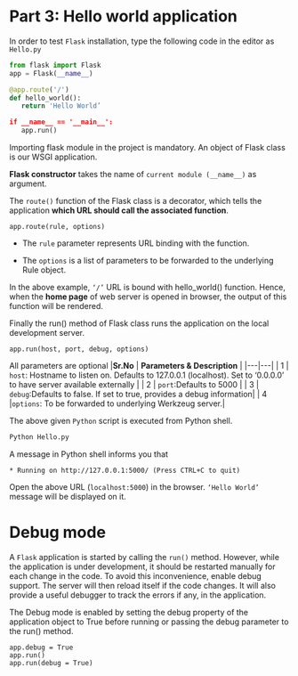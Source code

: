# Part 3: Hello world application
In order to test `Flask` installation, type the following code in the editor as `Hello.py`
```python
from flask import Flask
app = Flask(__name__)

@app.route('/')
def hello_world():
   return 'Hello World’

if __name__ == '__main__':
   app.run()
```
Importing flask module in the project is mandatory. An object of Flask class is our WSGI application.

**Flask constructor** takes the name of `current module (__name__)` as argument.

The `route()` function of the Flask class is a decorator, which tells the application **which URL should call the associated function**.
```
app.route(rule, options)
```
* The `rule` parameter represents URL binding with the function.

* The `options` is a list of parameters to be forwarded to the underlying Rule object.

In the above example, `‘/’` URL is bound with hello_world() function. Hence, when the **home page** of web server is opened in browser, the output of this function will be rendered.

Finally the run() method of Flask class runs the application on the local development server.
```
app.run(host, port, debug, options)
```
All parameters are optional
|**Sr.No** | **Parameters & Description**  |
|---|---|
|  1 | `host`: Hostname to listen on. Defaults to 127.0.0.1 (localhost). Set to ‘0.0.0.0’ to have server available externally |
|  2 |  `port`:Defaults to 5000 |
|  3 |  `debug`:Defaults to false. If set to true, provides a debug information|
|  4 |`options`: To be forwarded to underlying Werkzeug server.|

The above given `Python` script is executed from Python shell.
```sh
Python Hello.py
```
A message in Python shell informs you that
```
* Running on http://127.0.0.1:5000/ (Press CTRL+C to quit)
```
Open the above URL (`localhost:5000`) in the browser. `‘Hello World’` message will be displayed on it.

# Debug mode
A `Flask` application is started by calling the `run()` method. However, while the application is under development, it should be restarted manually for each change in the code. To avoid this inconvenience, enable debug support. The server will then reload itself if the code changes. It will also provide a useful debugger to track the errors if any, in the application.

The Debug mode is enabled by setting the debug property of the application object to True before running or passing the debug parameter to the run() method.
```
app.debug = True
app.run()
app.run(debug = True)
```
